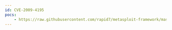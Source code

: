 ```yaml
---
id: CVE-2009-4195
pocs:
    - https://raw.githubusercontent.com/rapid7/metasploit-framework/master/modules/exploits/windows/fileformat/adobe_illustrator_v14_eps.rb
---
```

